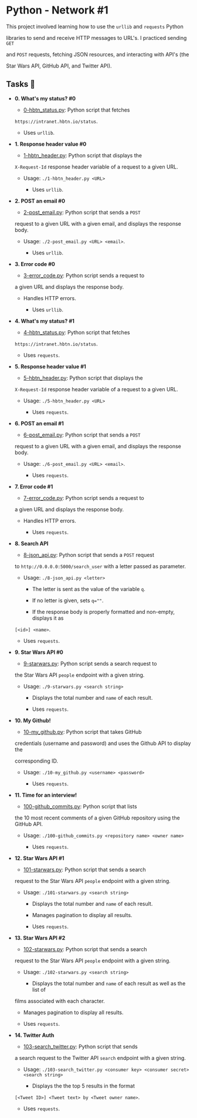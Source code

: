 # Python - Network #1



This project involved learning how to use the `urllib` and `requests` Python

libraries to send and receive HTTP messages to URL's. I practiced sending `GET`

and `POST` requests, fetching JSON resources, and interacting with API's (the

Star Wars API, GitHub API, and Twitter API).



## Tasks :page_with_curl:



* **0. What's my status? #0**

  * [0-hbtn_status.py](./0-hbtn_status.py): Python script that fetches

  `https://intranet.hbtn.io/status`.

  * Uses `urllib`.



* **1. Response header value #0**

  * [1-hbtn_header.py](./1-hbtn_header.py): Python script that displays the

  `X-Request-Id` response header variable of a request to a given URL.

  * Usage: `./1-hbtn_header.py <URL>`

	* Uses `urllib`.



* **2. POST an email #0**

  * [2-post_email.py](./2-post_email.py): Python script that sends a `POST`

  request to a given URL with a given email, and displays the response body.

  * Usage: `./2-post_email.py <URL> <email>`.

	* Uses `urllib`.



* **3. Error code #0**

  * [3-error_code.py](./3-error_code.py): Python script sends a request to

  a given URL and displays the response body.

  * Handles HTTP errors.

	* Uses `urllib`.



* **4. What's my status? #1**

  * [4-hbtn_status.py](./4-hbtn_status.py): Python script that fetches

  `https://intranet.hbtn.io/status`.

  * Uses `requests`.



* **5. Response header value #1**

  * [5-hbtn_header.py](./5-hbtn_header.py): Python script that displays the

  `X-Request-Id` response header variable of a request to a given URL.

  * Usage: `./5-hbtn_header.py <URL>`

	* Uses `requests`.



* **6. POST an email #1**

  * [6-post_email.py](./6-post_email.py): Python script that sends a `POST`

  request to a given URL with a given email, and displays the response body.

  * Usage: `./6-post_email.py <URL> <email>`.

	* Uses `requests`.



* **7. Error code #1**

  * [7-error_code.py](./7-error_code.py): Python script sends a request to

  a given URL and displays the response body.

  * Handles HTTP errors.

	* Uses `requests`.



* **8. Search API**

  * [8-json_api.py](./8-json_api.py): Python script that sends a `POST` request

  to `http://0.0.0.0:5000/search_user` with a letter passed as parameter.

  * Usage: `./8-json_api.py <letter>`

	* The letter is sent as the value of the variable `q`.

	* If no letter is given, sets `q=""`.

	* If the response body is properly formatted and non-empty, displays it as

  `[<id>] <name>`.

  * Uses `requests`.



* **9. Star Wars API #0**

  * [9-starwars.py](./9-starwars.py): Python script sends a search request to

  the Star Wars API `people` endpoint with a given string.

  * Usage: `./9-starwars.py <search string>`

	* Displays the total number and `name` of each result.

	* Uses `requests`.



* **10. My Github!**

  * [10-my_github.py](./10-my_github.py): Python script that takes GitHub

  credentials (username and password) and uses the Github API to display the

  corresponding ID.

  * Usage: `./10-my_github.py <username> <password>`

	* Uses `requests`.



* **11. Time for an interview!**

  * [100-github_commits.py](./100-github_commits.py): Python script that lists

  the 10 most recent comments of a given GitHub repository using the GitHub API.

  * Usage: `./100-github_commits.py <repository name> <owner name>`

	* Uses `requests`.



* **12. Star Wars API #1**

  * [101-starwars.py](./101-starwars.py): Python script that sends a search

  request to the Star Wars API `people` endpoint with a given string.

  * Usage: `./101-starwars.py <search string>`

	* Displays the total number and `name` of each result.

	* Manages pagination to display all results.

	* Uses `requests`.



* **13. Star Wars API #2**

  * [102-starwars.py](./102-starwars.py): Python script that sends a search

  request to the Star Wars API `people` endpoint with a given string.

  * Usage: `./102-starwars.py <search string>`

	* Displays the total number and `name` of each result as well as the list of

  films associated with each character.

	* Manages pagination to display all results.

	* Uses `requests`.



* **14. Twitter Auth**

  * [103-search_twitter.py](./103-search_twitter.py): Python script that sends

  a search request to the Twitter API `search` endpoint with a given string.

  * Usage: `./103-search_twitter.py <consumer key> <consumer secret> <search string>`

	* Displays the the top 5 results in the format

  `[<Tweet ID>] <Tweet text> by <Tweet owner name>`.

  * Uses `requests`.
